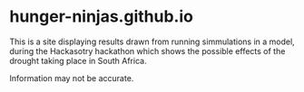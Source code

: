 # hunger-ninjas.github.io

This is a site displaying results drawn from running simmulations in a model,
during the Hackasotry hackathon which shows the possible effects of the drought taking place in South Africa.

Information may not be accurate.
